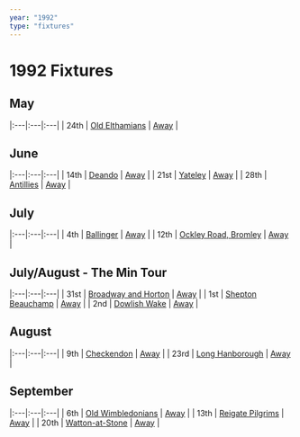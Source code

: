 ```yaml
---
year: "1992"
type: "fixtures"
---
```


# 1992 Fixtures

## May

|:---|:---|:---|
| 24th | [Old Elthamians](1992-old-elthamians) | [Away]() |

## June

|:---|:---|:---|
| 14th | [Deando](1992-deando) | [Away]() |
| 21st | [Yateley](1992-yateley) | [Away]() |
| 28th | [Antillies](1992-antillies) | [Away]() |

## July

|:---|:---|:---|
| 4th | [Ballinger](1992-ballinger) | [Away]() |
| 12th | [Ockley Road, Bromley](1992-ockley-road-bromley) | [Away]() |

## July/August - The Min Tour

|:---|:---|:---|
| 31st | [Broadway and Horton](1992-broadway-and-horton) | [Away]() |
| 1st | [Shepton Beauchamp](1992-shepton-beauchamp) | [Away]() |
| 2nd | [Dowlish Wake](1992-dowlish-wake) | [Away]() |

## August

|:---|:---|:---|
| 9th | [Checkendon](1992-checkendon) | [Away]() |
| 23rd | [Long Hanborough](1992-long-hanborough) | [Away]() |

## September

|:---|:---|:---|
| 6th | [Old Wimbledonians](1992-old-wimbledonians) | [Away]() |
| 13th | [Reigate Pilgrims](1992-reigate-pilgrims) | [Away]() |
| 20th | [Watton-at-Stone](1992-watton-at-stone) | [Away]() |